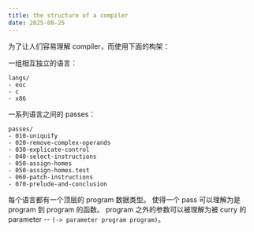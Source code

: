 ```yaml
---
title: the structure of a compiler
date: 2025-08-25
---
```


为了让人们容易理解 compiler，而使用下面的构架：

一组相互独立的语言：

```
langs/
- eoc
- c
- x86
```

一系列语言之间的 passes：

```
passes/
- 010-uniquify
- 020-remove-complex-operands
- 030-explicate-control
- 040-select-instructions
- 050-assign-homes
- 050-assign-homes.test
- 060-patch-instructions
- 070-prelude-and-conclusion
```

每个语言都有一个顶层的 program 数据类型。
使得一个 pass 可以理解为是 program 到 program 的函数。
program 之外的参数可以被理解为被 curry 的 parameter
-- `(-> parameter program program)`。
